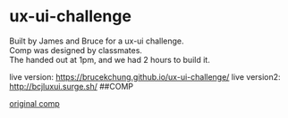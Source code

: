 # ux-ui-challenge

Built by James and Bruce for a ux-ui challenge.  
Comp was designed by classmates.  
The  handed out at 1pm, and we had 2 hours to build it.

live version: https://brucekchung.github.io/ux-ui-challenge/
live version2: http://bcjluxui.surge.sh/
##COMP

[original comp](assets/UI-UX-Design-Challenge.pdf)
